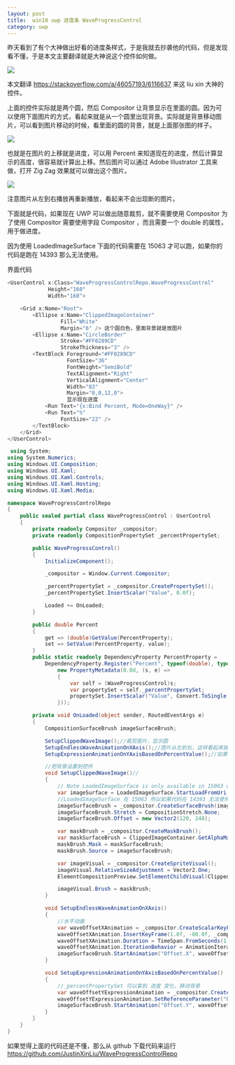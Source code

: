 ```yaml
---
layout: post
title:  win10 uwp 进度条 WaveProgressControl 
category: uwp 
---
```


昨天看到了有个大神做出好看的进度条样式，于是我就去抄袭他的代码，但是发现看不懂，于是本文主要翻译就是大神说这个控件如何做。

![](http://7xqpl8.com1.z0.glb.clouddn.com/0f822922-f86b-98e3-4682-30bbe3160e6a%2Fenyb.gif)

<!--more-->
<!-- csdn -->

本文翻译 https://stackoverflow.com/a/46057193/6116637 来这 liu xin 大神的控件。

上面的控件实际就是两个圆，然后 Compositor 让背景显示在里面的圆。因为可以使用下面图片的方式，看起来就是从一个圆里出现背景。实际就是背景移动图片，可以看到图片移动的时候，看里面的圆的背景，就是上面那张图的样子。

![](http://7xqpl8.com1.z0.glb.clouddn.com/0f822922-f86b-98e3-4682-30bbe3160e6a%2Fbrmx.gif)

也就是在图片的上移就是进度，可以用 Percent 来知道现在的进度，然后计算显示的高度，很容易就计算出上移。然后图片可以通过 Adobe Illustrator 工具来做，打开 Zig Zag 效果就可以做出这个图片。

![](http://7xqpl8.com1.z0.glb.clouddn.com/0f822922-f86b-98e3-4682-30bbe3160e6a%2F201791016335.jpg)

注意图片从左到右播放再重新播放，看起来不会出现断的图片。

下面就是代码，如果现在 UWP 可以做出随意裁剪，就不需要使用 Compositor 为了使用 Compositor 需要使用字段 Compositor ，而且需要一个 double 的属性，用于做进度。

因为使用 LoadedImageSurface 下面的代码需要在 15063 才可以跑，如果你的代码是跑在 14393 那么无法使用。

界面代码


```csharp
<UserControl x:Class="WaveProgressControlRepo.WaveProgressControl"
             Height="160"
             Width="160">

    <Grid x:Name="Root">
        <Ellipse x:Name="ClippedImageContainer"
                 Fill="White"
                 Margin="6" /> 这个圆白色，里面背景就是放图片
        <Ellipse x:Name="CircleBorder"
                 Stroke="#FF0289CD"
                 StrokeThickness="3" />
        <TextBlock Foreground="#FF0289CD"
                   FontSize="36"
                   FontWeight="SemiBold"
                   TextAlignment="Right"
                   VerticalAlignment="Center"
                   Width="83"
                   Margin="0,0,12,0">
                   显示现在进度
            <Run Text="{x:Bind Percent, Mode=OneWay}" />
            <Run Text="%"
                 FontSize="22" />
        </TextBlock>
    </Grid>
</UserControl> 
```


```csharp
 using System;
using System.Numerics;
using Windows.UI.Composition;
using Windows.UI.Xaml;
using Windows.UI.Xaml.Controls;
using Windows.UI.Xaml.Hosting;
using Windows.UI.Xaml.Media;

namespace WaveProgressControlRepo
{
	public sealed partial class WaveProgressControl : UserControl
	{
		private readonly Compositor _compositor;
		private readonly CompositionPropertySet _percentPropertySet;

		public WaveProgressControl()
		{
			InitializeComponent();

			_compositor = Window.Current.Compositor;

			_percentPropertySet = _compositor.CreatePropertySet();
			_percentPropertySet.InsertScalar("Value", 0.0f);

			Loaded += OnLoaded;
		}

		public double Percent
		{
			get => (double)GetValue(PercentProperty);
			set => SetValue(PercentProperty, value);
		}
		public static readonly DependencyProperty PercentProperty =
			DependencyProperty.Register("Percent", typeof(double), typeof(WaveProgressControl),
				new PropertyMetadata(0.0d, (s, e) =>
				{
					var self = (WaveProgressControl)s;
					var propertySet = self._percentPropertySet;
					propertySet.InsertScalar("Value", Convert.ToSingle(e.NewValue) / 100);
				}));

		private void OnLoaded(object sender, RoutedEventArgs e)
		{
			CompositionSurfaceBrush imageSurfaceBrush;

			SetupClippedWaveImage();//裁剪图片，显示圆
			SetupEndlessWaveAnimationOnXAxis();//图片从左到右，这样看起来就不会断
			SetupExpressionAnimationOnYAxisBasedOnPercentValue();//如果进度修改了，那么移动图片

            //把背景设置到控件
			void SetupClippedWaveImage()//
            {
				// Note LoadedImageSurface is only available in 15063 onward.
				var imageSurface = LoadedImageSurface.StartLoadFromUri(new Uri(BaseUri, "ms-appx:///Assets/wave.png"));
                //LoadedImageSurface 在 15063 所以如果代码在 14393 无法使用
                imageSurfaceBrush = _compositor.CreateSurfaceBrush(imageSurface);
				imageSurfaceBrush.Stretch = CompositionStretch.None;
				imageSurfaceBrush.Offset = new Vector2(120, 248);

				var maskBrush = _compositor.CreateMaskBrush();
				var maskSurfaceBrush = ClippedImageContainer.GetAlphaMask(); // CompositionSurfaceBrush
				maskBrush.Mask = maskSurfaceBrush;
				maskBrush.Source = imageSurfaceBrush;

				var imageVisual = _compositor.CreateSpriteVisual();
				imageVisual.RelativeSizeAdjustment = Vector2.One;
				ElementCompositionPreview.SetElementChildVisual(ClippedImageContainer, imageVisual);

				imageVisual.Brush = maskBrush;
			}

			void SetupEndlessWaveAnimationOnXAxis()
			{
                //水平动画
				var waveOffsetXAnimation = _compositor.CreateScalarKeyFrameAnimation();
				waveOffsetXAnimation.InsertKeyFrame(1.0f, -80.0f, _compositor.CreateLinearEasingFunction());
				waveOffsetXAnimation.Duration = TimeSpan.FromSeconds(1);//一秒重复一次
				waveOffsetXAnimation.IterationBehavior = AnimationIterationBehavior.Forever;
				imageSurfaceBrush.StartAnimation("Offset.X", waveOffsetXAnimation);
			}

			void SetupExpressionAnimationOnYAxisBasedOnPercentValue()
			{
                //_percentPropertySet 可以拿到 进度 变化，移动背景
                var waveOffsetYExpressionAnimation = _compositor.CreateExpressionAnimation("Lerp(248.0f, 120.0f, Percent.Value)");
				waveOffsetYExpressionAnimation.SetReferenceParameter("Percent", _percentPropertySet);
				imageSurfaceBrush.StartAnimation("Offset.Y", waveOffsetYExpressionAnimation);
			}
		}
	}
}

```

如果觉得上面的代码还是不懂，那么从 github 下载代码来运行 https://github.com/JustinXinLiu/WaveProgressControlRepo

